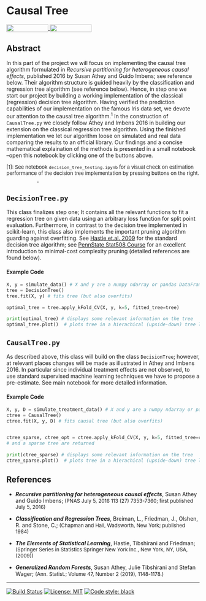 # Causal Tree
<a href="https://nbviewer.jupyter.org/github/HumanCapitalAnalysis/student-project-timmens/blob/master/causal_tree/causal_tree.ipynb"
   target="_parent">
   <img align="center" 
  src="https://raw.githubusercontent.com/jupyter/design/master/logos/Badges/nbviewer_badge.png" 
      width="109" height="20">
</a>
<a href="https://mybinder.org/v2/gh/HumanCapitalAnalysis/student-project-timmens/master?filepath=causal_tree%2Fcausal_tree.ipynb" 
    target="_parent">
    <img align="center" 
       src="https://mybinder.org/badge_logo.svg" 
       width="109" height="20">
</a>

## Abstract 

In this part of the project we will focus on implementing the causal tree algorithm formulated in *Recursive partitioning for heterogeneous causal effects*, published 2016 by Susan Athey and Guido Imbens; see reference below. Their algorithm structure is guided heavily by the classification and regression tree algorithm (see reference below). Hence, in step one we start our project by building a working implementation of the classical (regression) decision tree algorithm. Having verified the prediction capabilities of our implementation on the famous Iris data set, we devote our attention to the causal tree algorithm.<sup>1</sup> In the construction of `CausalTree.py` we closely follow Athey and Imbens 2016 in building our extension on the classical regression tree algorithm. Using the finished implementation we let our algorithm loose on simulated and real data comparing the results to an official library. Our findings and a concise mathematical explaination of the methods is presented in a small notebook &ndash;open this notebook by clicking one of the buttons above.


<font size=2>[1]: See notebook `decision_tree_testing.ipynb` for a visual check on estimation performance of the decision tree implementation by pressing buttons on the right.</font>
<a href="https://nbviewer.jupyter.org/github/HumanCapitalAnalysis/student-project-timmens/blob/master/causal_tree/decision_tree_testing.ipynb"
   target="_parent">
   <img align="center" 
  src="https://raw.githubusercontent.com/jupyter/design/master/logos/Badges/nbviewer_badge.png" 
      width="80" height="15">
</a>
<a href="https://mybinder.org/v2/gh/HumanCapitalAnalysis/student-project-timmens/master?filepath=causal_tree%2Fdecision_tree_testing.ipynb" 
    target="_parent">
    <img align="center" 
       src="https://mybinder.org/badge_logo.svg" 
       width="80" height="15">
</a>

## `DecisionTree.py`
This class finalizes step one; It contains all the relevant functions to fit a regression tree on given data using an arbitrary loss function for split point evaluation. Furthermore, in contrast to the decision tree implemented in scikit-learn, this class also implements the important pruning algorithm guarding against overfitting. See [Hastie et.al. 2009](https://web.stanford.edu/~hastie/ElemStatLearn/) for the standard decision tree algorithm; see [PennState Stat508 Course](https://newonlinecourses.science.psu.edu/stat508/lesson/11/11.8) for an excellent introduction to minimal-cost complexity pruning (detailed references are found below).

#### Example Code

```python
X, y = simulate_data() # X and y are a numpy ndarray or pandas DataFrame / Series
tree = DecisionTree()
tree.fit(X, y) # fits tree (but also overfits)
  
optimal_tree = tree.apply_kFold_CV(X, y, k=5, fitted_tree=tree)

print(optimal_tree) # displays some relevant information on the tree
optimal_tree.plot()  # plots tree in a hierachical (upside-down) tree like structure 
``` 

## `CausalTree.py`
As described above, this class will build on the class `DecisionTree`; however, at relevant places changes will be made as illustrated in Athey
and Imbens 2016. In particular since individual treatment effects are not observed, to use standard supervised machine learning techniques we have to propose a pre-estimate. See main notebook for more detailed information. 

#### Example Code

```python
X, y, D = simulate_treatment_data() # X and y are a numpy ndarray or pandas DataFrame / Series
ctree = CausalTree()
ctree.fit(X, y, D) # fits causal tree (but also overfits)


ctree_sparse, ctree_opt = ctree.apply_kFold_CV(X, y, k=5, fitted_tree=ctree) # here an optimal 
# and a sparse tree are returned
 
print(ctree_sparse) # displays some relevant information on the tree
ctree_sparse.plot()  # plots tree in a hierachical (upside-down) tree like structure 
``` 

## References

* ***Recursive partitioning for heterogeneous causal effects***, Susan Athey and Guido Imbens; <font size="2">(PNAS July 5, 2016 113 (27) 7353-7360; first published July 5, 2016)</font>

* ***Classification and Regression Trees***, Breiman, L., Friedman, J., Olshen, R. and Stone, C.;  <font size="2">(Chapman and Hall, Wadsworth, New York; published 1984)</font>

* ***The Elements of Statistical Learning***, Hastie, Tibshirani and Friedman; <font size="2">(Springer Series in Statistics Springer New York Inc., New York, NY, USA, (2009))</font>

* ***Generalized Random Forests***, Susan Athey, Julie Tibshirani and Stefan Wager; <font size="2">(Ann. Statist.; Volume 47, Number 2 (2019), 1148-1178.)</font>

---
[//]: <> (Comment: Badges for Travis CI, MIT License and Black Code Style)

[![Build Status](https://travis-ci.org/HumanCapitalAnalysis/student-project-timmens.svg?branch=master)](https://travis-ci.org/HumanCapitalAnalysis/student-project-timmens) [![License: MIT](https://img.shields.io/badge/License-MIT-blue.svg)](HumanCapitalAnalysis/student-project-timmens/blob/master/LICENSE) <a href="https://github.com/python/black"><img alt="Code style: black" src="https://img.shields.io/badge/code%20style-black-000000.svg"></a>

